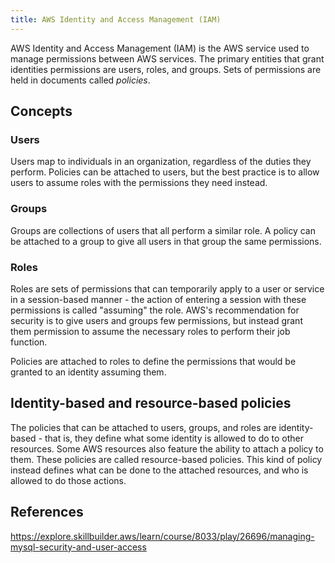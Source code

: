 ```yaml
---
title: AWS Identity and Access Management (IAM)
---
```

AWS Identity and Access Management (IAM) is the AWS service used to manage permissions between AWS services. The primary entities that grant identities permissions are users, roles, and groups. Sets of permissions are held in documents called *policies*.

## Concepts

### Users

Users map to individuals in an organization, regardless of the duties they perform. Policies can be attached to users, but the best practice is to allow users to assume roles with the permissions they need instead.

### Groups

Groups are collections of users that all perform a similar role. A policy can be attached to a group to give all users in that group the same permissions.

### Roles

Roles are sets of permissions that can temporarily apply to a user or service in a session-based manner - the action of entering a session with these permissions is called "assuming" the role. AWS's recommendation for security is to give users and groups few permissions, but instead grant them permission to assume the necessary roles to perform their job function.

Policies are attached to roles to define the permissions that would be granted to an identity assuming them.

## Identity-based and resource-based policies

The policies that can be attached to users, groups, and roles are identity-based - that is, they define what some identity is allowed to do to other resources. Some AWS resources also feature the ability to attach a policy to them. These policies are called resource-based policies. This kind of policy instead defines what can be done to the attached resources, and who is allowed to do those actions.

## References

<https://explore.skillbuilder.aws/learn/course/8033/play/26696/managing-mysql-security-and-user-access>
